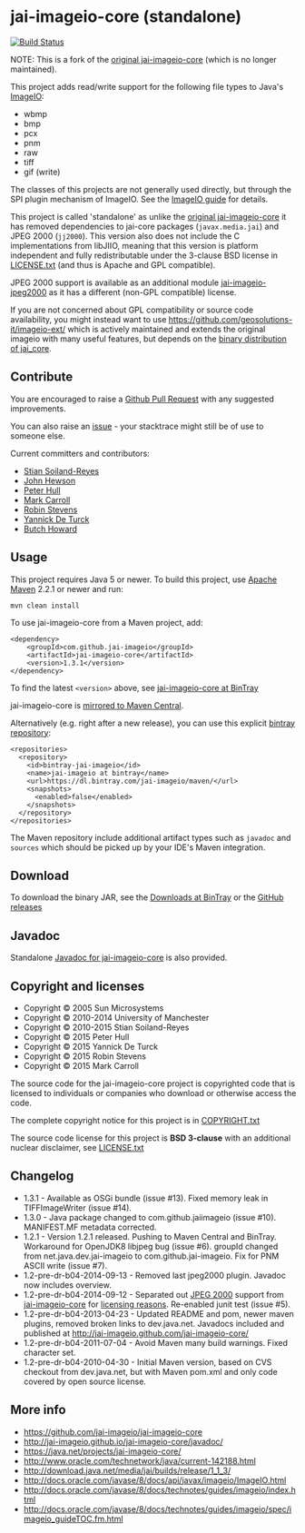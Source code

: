 jai-imageio-core (standalone)
=============================

[![Build Status](https://travis-ci.org/jai-imageio/jai-imageio-core.svg)](https://travis-ci.org/jai-imageio/jai-imageio-core)

NOTE: This is a fork of the
[original jai-imageio-core](https://java.net/projects/jai-imageio-core/)
(which is no longer maintained).


This project adds read/write support for the following file types to 
Java's [ImageIO](http://docs.oracle.com/javase/8/docs/api/javax/imageio/ImageIO.html):
 
* wbmp
* bmp
* pcx
* pnm
* raw
* tiff
* gif (write)

The classes of this projects are not generally used directly, but through
the SPI plugin mechanism of ImageIO. See the 
[ImageIO guide](http://docs.oracle.com/javase/8/docs/technotes/guides/imageio/spec/imageio_guideTOC.fm.html)
for details.

This project is called 'standalone' as unlike the [original
jai-imageio-core](https://java.net/projects/jai-imageio-core/) 
it has removed dependencies to jai-core packages (`javax.media.jai`) and JPEG
2000 (`jj2000`).  This version also does not include the C
implementations from libJIIO, meaning that this version is platform independent
and fully redistributable under the 3-clause BSD license in
[LICENSE.txt](LICENSE.txt) (and thus is Apache and GPL compatible).

JPEG 2000 support is available as an additional module 
[jai-imageio-jpeg2000](https://github.com/jai-imageio/jai-imageio-jpeg2000)
as it has a different (non-GPL compatible) license.


If you are not concerned about GPL compatibility or source code
availability, you might instead want to use
https://github.com/geosolutions-it/imageio-ext/ which is actively
maintained and extends the original imageio with many useful features,
but depends on the [binary distribution of jai\_core](
http://download.osgeo.org/webdav/geotools/javax/media/jai_core/1.1.3/).


Contribute
----------

You are encouraged to raise a 
[Github Pull Request](https://github.com/jai-imageio/jai-imageio-core/pulls)
with any suggested improvements.

You can also raise an
[issue](https://github.com/jai-imageio/jai-imageio-core/issues) - your stacktrace
might still be of use to someone else.

Current committers and contributors:

* [Stian Soiland-Reyes](http://orcid.org/0000-0001-9842-9718)
* [John Hewson](http://jahewson.com/)
* [Peter Hull](https://github.com/peterhull90)
* [Mark Carroll](https://github.com/mtbc)
* [Robin Stevens](https://github.com/PissedCapslock)
* [Yannick De Turck](https://github.com/yannickdeturck)
* [Butch Howard](https://github.com/butchhoward)



Usage
-----

This project requires Java 5 or newer.  To build this project, use [Apache
Maven](https://maven.apache.org/download.cgi) 
2.2.1 or newer and run:

    mvn clean install

To use jai-imageio-core from a Maven project, add:

    <dependency>
        <groupId>com.github.jai-imageio</groupId>
        <artifactId>jai-imageio-core</artifactId>
        <version>1.3.1</version>
    </dependency>

To find the latest `<version>` above, see 
[jai-imageio-core at BinTray](https://bintray.com/jai-imageio/maven/jai-imageio-core-standalone)

jai-imageio-core is [mirrored to Maven Central](https://repo1.maven.org/maven2/com/github/jai-imageio/jai-imageio-core/). 

Alternatively (e.g. right after a new release), you can use this
explicit [bintray repository](https://dl.bintray.com/jai-imageio/maven/):

    <repositories>
      <repository>
        <id>bintray-jai-imageio</id>
        <name>jai-imageio at bintray</name>
        <url>https://dl.bintray.com/jai-imageio/maven/</url>
        <snapshots>
          <enabled>false</enabled>
        </snapshots>
      </repository>
    </repositories>

The Maven repository include additional artifact types such as `javadoc` and
`sources` which should be picked up by your IDE's Maven integration.


Download
--------

To download the binary JAR, see the 
[Downloads at BinTray](https://bintray.com/jai-imageio/maven/jai-imageio-core-standalone/view)
or the [GitHub releases](https://github.com/jai-imageio/jai-imageio-core/releases)


Javadoc
-------

Standalone [Javadoc for jai-imageio-core](http://jai-imageio.github.io/jai-imageio-core/javadoc/) is also
provided.



Copyright and licenses
----------------------

* Copyright © 2005 Sun Microsystems
* Copyright © 2010-2014 University of Manchester
* Copyright © 2010-2015 Stian Soiland-Reyes
* Copyright © 2015 Peter Hull
* Copyright © 2015 Yannick De Turck
* Copyright © 2015 Robin Stevens
* Copyright © 2015 Mark Carroll

The source code for the jai-imageio-core project is copyrighted code that
is licensed to individuals or companies who download or otherwise
access the code.

The complete copyright notice for this project is in
[COPYRIGHT.txt](COPYRIGHT.txt)

The source code license for this project is **BSD 3-clause** with an
additional nuclear disclaimer, see
[LICENSE.txt](LICENSE.txt)


Changelog
---------

* 1.3.1 - Available as OSGi bundle (issue #13). 
      Fixed memory leak in TIFFImageWriter (issue #14).
* 1.3.0 - Java package changed to com.github.jaiimageio (issue #10).
    MANIFEST.MF metadata corrected.
* 1.2.1 - Version 1.2.1 released. Pushing to Maven Central and BinTray. 
      Workaround for OpenJDK8 libjpeg bug (issue #6).
      groupId changed from net.java.dev.jai-imageio to com.github.jai-imageio.
      Fix for PNM ASCII write (issue #7).
* 1.2-pre-dr-b04-2014-09-13 - Removed last jpeg2000 plugin. Javadoc now includes overview.      
* 1.2-pre-dr-b04-2014-09-12 - Separated out [JPEG 2000](https://github.com/jai-imageio/jai-imageio-core/issues/4)
      support from [jai-imageio-core](http://github.com/jai-imageio/jai-imageio-core)
      for [licensing reasons](https://github.com/jai-imageio/jai-imageio-core/issues/4).
      Re-enabled junit test (issue #5).
* 1.2-pre-dr-b04-2013-04-23 - Updated README and pom, newer maven plugins, removed
  broken links to dev.java.net. Javadocs included and published at
  http://jai-imageio.github.com/jai-imageio-core/
* 1.2-pre-dr-b04-2011-07-04 - Avoid Maven many build warnings. Fixed character set.
* 1.2-pre-dr-b04-2010-04-30 - Initial Maven version, based on CVS checkout from
  dev.java.net, but with Maven pom.xml and only code covered
  by open source license.



More info
---------

* https://github.com/jai-imageio/jai-imageio-core
* http://jai-imageio.github.io/jai-imageio-core/javadoc/
* https://java.net/projects/jai-imageio-core/
* http://www.oracle.com/technetwork/java/current-142188.html
* http://download.java.net/media/jai/builds/release/1_1_3/
* http://docs.oracle.com/javase/8/docs/api/javax/imageio/ImageIO.html
* http://docs.oracle.com/javase/8/docs/technotes/guides/imageio/index.html 
* http://docs.oracle.com/javase/8/docs/technotes/guides/imageio/spec/imageio_guideTOC.fm.html
